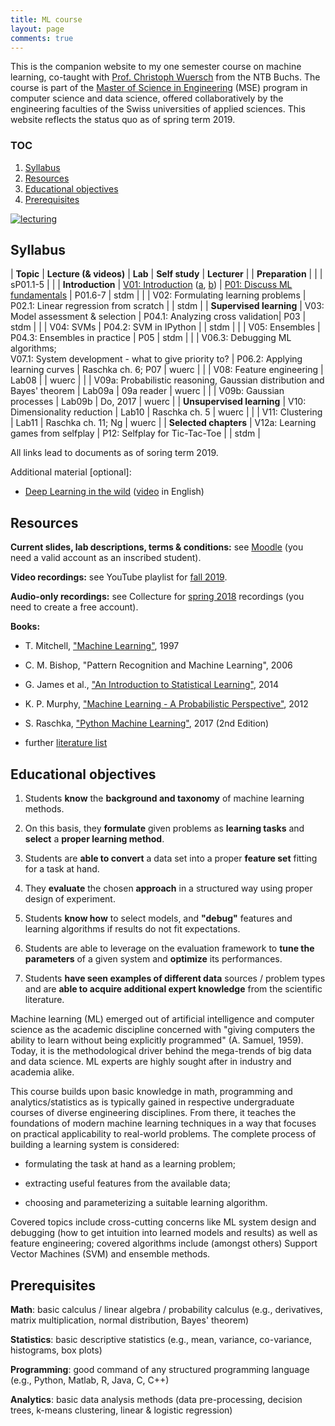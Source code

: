 ```yaml
---
title: ML course
layout: page
comments: true
---
```


This is the companion website to my one semester course on machine learning, co-taught with [Prof. Christoph Wuersch](https://www.ntb.ch/mitarbeiter/christoph-wuersch/) from the NTB Buchs. The course is part of the [Master of Science in Engineering](https://www.msengineering.ch/en/home.html) (MSE) program in computer science and data science, offered collaboratively by the engineering faculties of the Swiss universities of applied sciences. This website reflects the status quo as of spring term 2019.

### TOC
1. [Syllabus](#syllabus)
2. [Resources](#resources)
3. [Educational objectives](#objectives)
4. [Prerequisites](#prerequisites)


[<img alt="lecturing" src="http://stdm.github.io/images/AlphaZero.jpg"/>](http://stdm.github.io/images/TSM_MachLe.jpg)


<a name="syllabus"></a>  
## Syllabus

| **Topic** | **Lecture (& videos)** | **Lab** | **Self study** | **Lecturer** |
| **Preparation** |  |  | sP01.1-5 | |
| **Introduction** | [V01: Introduction](https://stdm.github.io/downloads/courses/ML/V01_Introduction.pdf) ([a](https://youtu.be/A2vd0kwjnBI), [b](https://youtu.be/GeJu8bRXvyM)) | [P01: Discuss ML fundamentals](https://stdm.github.io/downloads/courses/ML/P01_ReadingAssignment_1.pdf) | P01.6-7 | stdm |
| | V02: Formulating learning problems | P02.1: Linear regression from scratch | | stdm |
| **Supervised learning** | V03: Model assessment & selection | P04.1: Analyzing cross validation| P03 | stdm |
| | V04: SVMs | P04.2: SVM in IPython | | stdm |
| | V05: Ensembles | P04.3: Ensembles in practice | P05 | stdm |
| | V06.3: Debugging ML algorithms; <br> V07.1: System development - what to give priority to? | P06.2: Applying learning curves | Raschka ch. 6; P07 | wuerc |
| | V08: Feature engineering | Lab08 | | wuerc |
| | V09a: Probabilistic reasoning, Gaussian distribution and Bayes' theorem | Lab09a | 09a reader | wuerc |
| | V09b: Gaussian processes | Lab09b | Do, 2017 | wuerc |
| **Unsupervised learning** | V10: Dimensionality reduction | Lab10 | Raschka ch. 5 | wuerc |
| | V11: Clustering | Lab11 | Raschka ch. 11; Ng | wuerc |
| **Selected chapters** | V12a: Learning games from selfplay | P12: Selfplay for Tic-Tac-Toe | | stdm |

All links lead to documents as of soring term 2019.

Additional material [optional]: 
- [Deep Learning in the wild](https://stdm.github.io/downloads/talks/2018-09-21_DL-in-the-wild.pdf) ([video](https://youtu.be/efCyLhSACoU) in English)


<a name="resources"></a>  
## Resources

**Current slides, lab descriptions, terms & conditions:** see [Moodle](https://moodle.msengineering.ch/course/view.php?id=1076) (you need a valid account as an inscribed student).

**Video recordings:** see YouTube playlist for [fall 2019](https://www.youtube.com/playlist?list=PLdUGLyqPtOZp1oAg-8MRlmIsveW3NE8SQ).

**Audio-only recordings:** see Collecture for [spring 2018](https://collecture.io/groups/7325878c-845f-4827-8e1c-3f7c15092f4a?autosub=true) recordings (you need to create a free account).

**Books:**

- T. Mitchell, ["Machine Learning"](http://www.cs.cmu.edu/~tom/mlbook.html), 1997

- C. M. Bishop, "Pattern Recognition and Machine Learning", 2006

- G. James et al., ["An Introduction to Statistical Learning"](http://www-bcf.usc.edu/~gareth/ISL/), 2014

- K. P. Murphy, ["Machine Learning - A Probabilistic Perspective"](https://www.cs.ubc.ca/~murphyk/MLbook/), 2012

- S. Raschka, ["Python Machine Learning"](https://sebastianraschka.com/books.html), 2017 (2nd Edition)

- further [literature list](https://stdm.github.io/downloads/courses/ML/literature-guide.xlsx)


<a name="objectives"></a>  
## Educational objectives

1. Students **know** the **background and taxonomy** of machine learning methods.

2. On this basis, they **formulate** given problems as **learning tasks** and **select** a **proper learning method**.

3. Students are **able to convert** a data set into a proper **feature set** fitting for a task at hand.

4. They **evaluate** the chosen **approach** in a structured way using proper design of experiment.

5. Students **know how** to select models, and **"debug"** features and learning algorithms if results do not fit expectations.

6. Students are able to leverage on the evaluation framework to **tune the parameters** of a given system and **optimize** its performances.

7. Students **have seen examples of different data** sources / problem types and are **able to acquire additional expert knowledge** from the scientific literature.

Machine learning (ML) emerged out of artificial intelligence and computer science as the academic discipline concerned with "giving computers the ability to learn without being explicitly programmed" (A. Samuel, 1959). Today, it is the methodological driver behind the mega-trends of big data and data science. ML experts are highly sought after in industry and academia alike.

This course builds upon basic knowledge in math, programming and analytics/statistics as is typically gained in respective undergraduate courses of diverse engineering disciplines. From there, it teaches the foundations of modern machine learning techniques in a way that focuses on practical applicability to real-world problems. The complete process of building a learning system is considered:

- formulating the task at hand as a learning problem;

- extracting useful features from the available data;

- choosing and parameterizing a suitable learning algorithm.

Covered topics include cross-cutting concerns like ML system design and debugging (how to get intuition into learned models and results) as well as feature engineering; covered algorithms include (amongst others) Support Vector Machines (SVM) and ensemble methods.


<a name="prerequisites"></a>  
## Prerequisites

**Math**: basic calculus / linear algebra / probability calculus (e.g., derivatives, matrix multiplication, normal distribution, Bayes' theorem)

**Statistics**: basic descriptive statistics (e.g., mean, variance, co-variance, histograms, box plots)

**Programming**: good command of any structured programming language (e.g., Python, Matlab, R, Java, C, C++)

**Analytics**: basic data analysis methods (data pre-processing, decision trees, k-means clustering, linear & logistic regression)